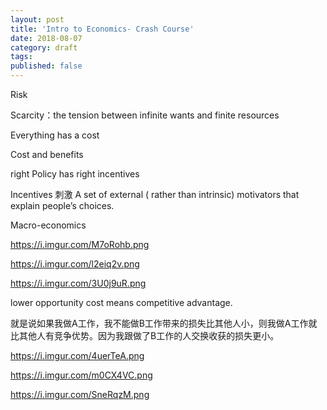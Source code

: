 ```yaml
---
layout: post
title: 'Intro to Economics- Crash Course'
date: 2018-08-07
category: draft
tags: 
published: false
---
```


Risk

Scarcity：the tension between infinite wants and finite resources

Everything has a cost

Cost and benefits

right Policy has right incentives

Incentives 刺激
A set of external ( rather than intrinsic) motivators that explain people’s choices.

Macro-economics

https://i.imgur.com/M7oRohb.png

https://i.imgur.com/l2eiq2v.png

https://i.imgur.com/3U0j9uR.png

lower opportunity cost means competitive advantage.

就是说如果我做A工作，我不能做B工作带来的损失比其他人小，则我做A工作就比其他人有竞争优势。因为我跟做了B工作的人交换收获的损失更小。

https://i.imgur.com/4uerTeA.png

https://i.imgur.com/m0CX4VC.png

https://i.imgur.com/SneRqzM.png

